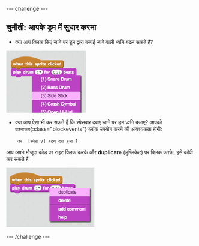--- challenge ---
## चुनौती: आपके ड्रम में सुधार करना

+ क्या आप क्लिक किए जाने पर ड्रम द्वारा बजाई जाने वाली ध्वनि बदल सकते हैं?

![screenshot](images/band-drum-sound.png)

+ क्या आप ऐसा भी कर सकते हैं कि स्पेसबार दबाए जाने पर ड्रम ध्वनि बजाए? आपको `घटनाक्रम`{:class="blockevents"} ब्लॉक उपयोग करने की आवश्यकता होगी:

```blocks
	जब  [स्पेस v] बटन दबा हुआ है
```

आप अपने मौजूदा कोड पर राइट क्लिक करके और **duplicate** (डुप्लिकेट) पर क्लिक करके, इसे कॉपी कर सकते हैं।

![screenshot](images/band-duplicate-code.png)

--- /challenge ---

